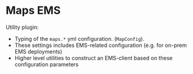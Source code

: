 # Maps EMS

Utility plugin:
- Typing of the `maps.*` yml configuration. (`MapConfig`).
- These settings includes EMS-related configuration (e.g. for on-prem EMS deployments)
- Higher level utilities to construct an EMS-client based on these configuration parameters